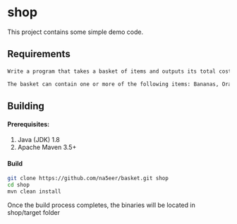 # shop

This project contains some simple demo code.


## Requirements

####
```sh
Write a program that takes a basket of items and outputs its total cost.

The basket can contain one or more of the following items: Bananas, Oranges, Apples, Lemons, Peaches
```


## Building

#### Prerequisites:
 1. Java (JDK) 1.8
 2. Apache Maven 3.5+

#### Build
```sh
git clone https://github.com/na5eer/basket.git shop
cd shop
mvn clean install
```
Once the build process completes, the binaries will be located in shop/target folder
